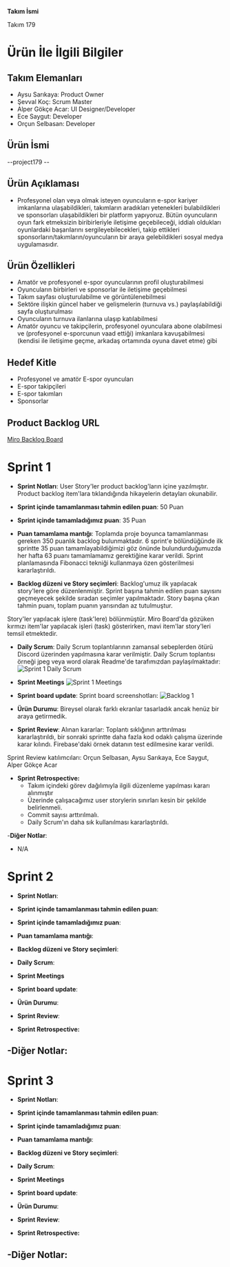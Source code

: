 **Takım İsmi**

Takım 179

# Ürün İle İlgili Bilgiler

## Takım Elemanları

- Aysu Sarıkaya: Product Owner
- Şevval Koç: Scrum Master
- Alper Gökçe Acar: UI Designer/Developer
- Ece Saygut: Developer
- Orçun Selbasan: Developer

## Ürün İsmi

--project179 -- 

## Ürün Açıklaması

- Profesyonel olan veya olmak isteyen oyuncuların e-spor kariyer imkanlarına ulaşabildikleri, takımların aradıkları yetenekleri bulabildikleri ve sponsorları ulaşabildikleri bir platform yapıyoruz. Bütün oyuncuların oyun fark etmeksizin biribirleriyle iletişime geçebileceği, iddialı oldukları oyunlardaki başarılarını sergileyebilecekleri, takip ettikleri sponsorların/takımların/oyuncuların bir araya gelebildikleri sosyal medya uygulamasıdır.

## Ürün Özellikleri

- Amatör ve profesyonel e-spor oyuncularının profil oluşturabilmesi
- Oyuncuların birbirleri ve sponsorlar ile iletişime geçebilmesi
- Takım sayfası oluşturulabilme ve görüntülenebilmesi
- Sektöre ilişkin güncel haber ve gelişmelerin (turnuva vs.) paylaşılabildiği sayfa oluşturulması
- Oyuncuların turnuva ilanlarına ulaşıp katılabilmesi 
- Amatör oyuncu ve takipçilerin, profesyonel oyunculara abone olabilmesi ve (profesyonel e-sporcunun vaad ettiği) imkanlara kavuşabilmesi (kendisi ile iletişime geçme, arkadaş ortamında oyuna davet etme) gibi

## Hedef Kitle

- Profesyonel ve amatör E-spor oyuncuları
- E-spor takipçileri
- E-spor takımları
- Sponsorlar


## Product Backlog URL

[Miro Backlog Board](https://miro.com/app/board/uXjVO5Z7ztY=/?share_link_id=284020886632)


# Sprint 1

- **Sprint Notları**: User Story'ler product backlog'ların içine yazılmıştır. Product backlog item'lara tıklandığında hikayelerin detayları okunabilir.

- **Sprint içinde tamamlanması tahmin edilen puan**: 50 Puan
- **Sprint içinde tamamladığımız puan**: 35 Puan

- **Puan tamamlama mantığı**: Toplamda proje boyunca tamamlanması gereken 350 puanlık backlog bulunmaktadır. 6 sprint'e bölündüğünde ilk sprintte 35 puan tamamlayabildiğimizi göz önünde bulundurduğumuzda her hafta 63 puanı tamamlamamız gerektiğine karar verildi. Sprint planlamasında Fibonacci tekniği kullanmaya özen gösterilmesi kararlaştırıldı.

- **Backlog düzeni ve Story seçimleri**: Backlog'umuz ilk yapılacak story'lere göre düzenlenmiştir. Sprint başına tahmin edilen puan sayısını geçmeyecek şekilde sıradan seçimler yapılmaktadır. Story başına çıkan tahmin puanı, toplam puanın yarısından az tutulmuştur.

Story'ler yapılacak işlere (task'lere) bölünmüştür. Miro Board'da gözüken kırmızı item'lar yapılacak işleri (task) gösterirken, mavi item'lar story'leri temsil etmektedir.

- **Daily Scrum**: Daily Scrum toplantılarının zamansal sebeplerden ötürü Discord üzerinden yapılmasına karar verilmiştir. Daily Scrum toplantısı örneği jpeg veya word olarak Readme'de tarafımızdan paylaşılmaktadır:
![Sprint 1 Daily Scrum](https://github.com/akademi-179/assets/blob/main/daily_scrum1.png)
- **Sprint Meetings**
![Sprint 1 Meetings](https://github.com/akademi-179/assets/blob/main/meetings_1.png)

- **Sprint board update**: Sprint board screenshotları:
![Backlog 1](https://github.com/akademi-179/assets/blob/main/backlogs_1.png)


- **Ürün Durumu**: Bireysel olarak farklı ekranlar tasarladık ancak henüz bir araya getirmedik.

- **Sprint Review**:
Alınan kararlar: Toplantı sıklığının arttırılması kararlaştırıldı, bir sonraki sprintte daha fazla kod odaklı çalışma üzerinde karar kılındı. Firebase'daki örnek datanın test edilmesine karar verildi.

Sprint Review katılımcıları: Orçun Selbasan, Aysu Sarıkaya, Ece Saygut, Alper Gökçe Acar

- **Sprint Retrospective:**
  - Takım içindeki görev dağılımıyla ilgili düzenleme yapılması kararı alınmıştır
  - Üzerinde çalışacağımız user storylerin sınırları kesin bir şekilde belirlenmeli.
  - Commit sayısı arttırılmalı.
  - Daily Scrum'ın daha sık kullanılması kararlaştırıldı.

-**Diğer Notlar**:
- N/A

# Sprint 2
- **Sprint Notları**: 

- **Sprint içinde tamamlanması tahmin edilen puan**: 
- **Sprint içinde tamamladığımız puan**: 

- **Puan tamamlama mantığı**: 

- **Backlog düzeni ve Story seçimleri**:

- **Daily Scrum**: 
- **Sprint Meetings**

- **Sprint board update**:

- **Ürün Durumu**: 

- **Sprint Review**:

- **Sprint Retrospective:**

-**Diğer Notlar**:
- 

# Sprint 3
- **Sprint Notları**: 

- **Sprint içinde tamamlanması tahmin edilen puan**: 
- **Sprint içinde tamamladığımız puan**: 

- **Puan tamamlama mantığı**: 

- **Backlog düzeni ve Story seçimleri**:

- **Daily Scrum**: 
- **Sprint Meetings**

- **Sprint board update**:

- **Ürün Durumu**: 

- **Sprint Review**:

- **Sprint Retrospective:**

-**Diğer Notlar**:
- 
